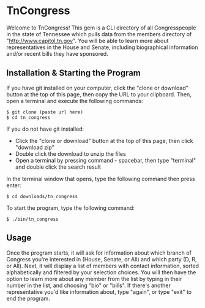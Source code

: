 # TnCongress

Welcome to TnCongress! This gem is a CLI directory of all Congresspeople in the state of Tennessee which pulls data from the members directory of "http://www.capitol.tn.gov". You will be able to learn more about representatives in the House and Senate, including biographical information and/or recent bills they have sponsored.

## Installation & Starting the Program

If you have git installed on your computer, click the "clone or download" button at the top of this page, then copy the URL to your clipboard. Then, open a terminal and execute the following commands:

    $ git clone (paste url here)
    $ cd tn_congress

If you do not have git installed:
  * Click the "clone or download" button at the top of this page, then click "download zip"
  * Double click the download to unzip the files
  * Open a terminal by pressing command - spacebar, then type "terminal" and double click the search result

In the terminal window that opens, type the following command then press enter:

    $ cd downloads/tn_congress

To start the program, type the following command:

    $ ./bin/tn_congress

## Usage

Once the program starts, it will ask for information about which branch of Congress you're interested in (House, Senate, or All) and which party (D, R, or All). Next, it will display a list of members with contact information, sorted alphabetically and filtered by your selection choices. You will then have the option to learn more about any member from the list by typing in their number in the list, and choosing "bio" or "bills". If there's another representative you'd like information about, type "again", or type "exit" to end the program.
